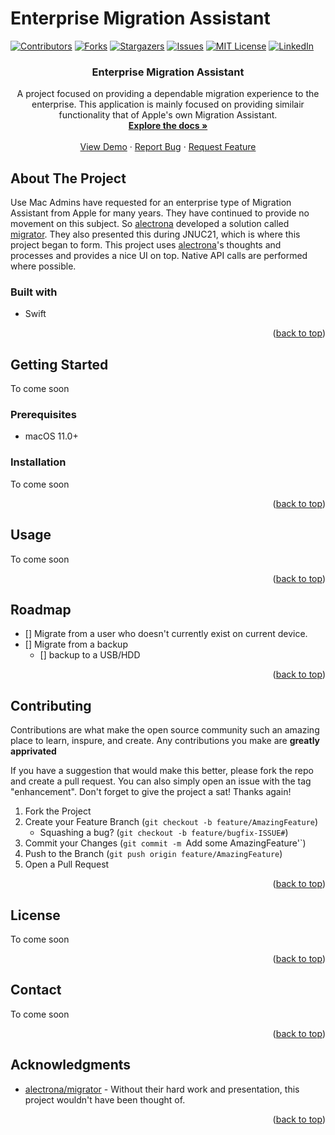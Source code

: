# Enterprise Migration Assistant

<!-- Project Shields -->
[![Contributors][contributors-shield]][contributors-url]
[![Forks][forks-shield]][forks-url]
[![Stargazers][stars-shield]][stars-url]
[![Issues][issues-shield]][issues-url]
[![MIT License][license-shield]][license-url]
[![LinkedIn][linkedin-shield]][linkedin-url]

<!-- Project Logo -->

<h3 align="center">Enterprise Migration Assistant</h3>

  <p align="center">
    A project focused on providing a dependable migration experience to the enterprise. This application is mainly focused on providing similair functionality that of Apple's own Migration Assistant.
    <br />
    <a href="https://github.com/cybertunnel/Enterprise-Migration-Assistant"><strong>Explore the docs »</strong></a>
    <br />
    <br />
    <a href="https://github.com/cybertunnel/Enterprise-Migration-Assistant">View Demo</a>
    ·
    <a href="https://github.com/cybertunnel/Enterprise-Migration-Assistant/issues">Report Bug</a>
    ·
    <a href="https://github.com/cybertunnel/Enterprise-Migration-Assistant/issues">Request Feature</a>
  </p>
</div>


## About The Project

Use Mac Admins have requested for an enterprise type of Migration Assistant from Apple for many years. They have continued to provide no movement on this subject. So [alectrona](https://github.com/alectrona) developed a solution called [migrator](https://github.com/alectrona/migrator). They also presented this during JNUC21, which is where this project began to form. This project uses [alectrona](https://github.com/alectrona)'s thoughts and processes and provides a nice UI on top. Native API calls are performed where possible.

### Built with

* Swift

<p align="right">(<a href="#top">back to top</a>)</p>

## Getting Started

To come soon

### Prerequisites

* macOS 11.0+

### Installation

To come soon

<p align="right">(<a href="#top">back to top</a>)</p>

## Usage

To come soon

<p align="right">(<a href="#top">back to top</a>)</p>

## Roadmap

- [] Migrate from a user who doesn't currently exist on current device.
- [] Migrate from a backup
    - [] backup to a USB/HDD

<p align="right">(<a href="#top">back to top</a>)</p>

## Contributing

Contributions are what make the open source community such an amazing place to learn, inspure, and create. Any contributions you make are **greatly apprivated**

If you have a suggestion that would make this better, please fork the repo and create a pull request. You can also simply open an issue with the tag "enhancement".
Don't forget to give the project a sat! Thanks again!

1. Fork the Project
2. Create your Feature Branch (`git checkout -b feature/AmazingFeature`)
    - Squashing a bug? (`git checkout -b feature/bugfix-ISSUE#`)
3. Commit your Changes (`git commit -m `Add some AmazingFeature'`)
4. Push to the Branch (`git push origin feature/AmazingFeature`)
5. Open a Pull Request

<p align="right">(<a href="#top">back to top</a>)</p>

## License

To come soon

<p align="right">(<a href="#top">back to top</a>)</p>

## Contact

To come soon

<p align="right">(<a href="#top">back to top</a>)</p>

## Acknowledgments

* [alectrona/migrator](https://github.com/alectrona/migrator) - Without their hard work and presentation, this project wouldn't have been thought of.

<p align="right">(<a href="#top">back to top</a>)</p>

<!-- MARKDOWN LINKS & IMAGES -->
<!-- https://www.markdownguide.org/basic-syntax/#reference-style-links -->
[contributors-shield]: https://img.shields.io/github/contributors/cybertunnel/Enterprise-Migration-Assistant.svg?style=for-the-badge
[contributors-url]: https://github.com/cybertunnel/Enterprise-Migration-Assistant/graphs/contributors
[forks-shield]: https://img.shields.io/github/forks/cybertunnel/Enterprise-Migration-Assistant.svg?style=for-the-badge
[forks-url]: https://github.com/cybertunnel/Enterprise-Migration-Assistant/network/members
[stars-shield]: https://img.shields.io/github/stars/cybertunnel/Enterprise-Migration-Assistant.svg?style=for-the-badge
[stars-url]: https://github.com/cybertunnel/Enterprise-Migration-Assistant/stargazers
[issues-shield]: https://img.shields.io/github/issues/cybertunnel/Enterprise-Migration-Assistant.svg?style=for-the-badge
[issues-url]: https://github.com/cybertunnel/Enterprise-Migration-Assistant/issues
[license-shield]: https://img.shields.io/github/license/cybertunnel/Enterprise-Migration-Assistant.svg?style=for-the-badge
[license-url]: https://github.com/cybertunnel/Enterprise-Migration-Assistant/blob/master/LICENSE.txt
[linkedin-shield]: https://img.shields.io/badge/-LinkedIn-black.svg?style=for-the-badge&logo=linkedin&colorB=555
[linkedin-url]: https://linkedin.com/in/linkedin_username
[product-screenshot]: images/screenshot.png
